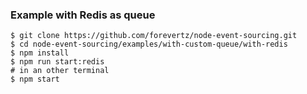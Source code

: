 ### Example with Redis as queue

```shell
$ git clone https://github.com/forevertz/node-event-sourcing.git
$ cd node-event-sourcing/examples/with-custom-queue/with-redis
$ npm install
$ npm run start:redis
# in an other terminal
$ npm start
```
